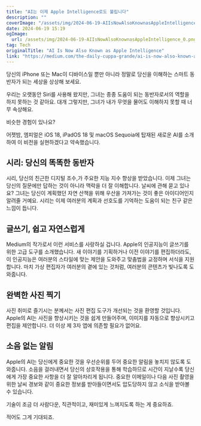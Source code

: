 ```yaml
---
title: "AI는 이제 Apple Intelligence로도 불립니다"
description: ""
coverImage: "/assets/img/2024-06-19-AIIsNowAlsoKnownasAppleIntelligence_0.png"
date: 2024-06-19 15:19
ogImage: 
  url: /assets/img/2024-06-19-AIIsNowAlsoKnownasAppleIntelligence_0.png
tag: Tech
originalTitle: "AI Is Now Also Known as Apple Intelligence"
link: "https://medium.com/the-daily-cuppa-grande/ai-is-now-also-known-as-apple-intelligence-1fdcee417e4a"
---
```



당신의 iPhone 또는 Mac이 디바이스일 뿐만 아니라 정말로 당신을 이해하는 스마트 동반자가 되는 세상을 상상해 보세요.

우리는 오랫동안 Siri를 사용해 왔지만, 그녀는 종종 도움이 되는 동반자로서의 역할을 하지 못하는 것 같아요. 대개 그렇지만, 그녀가 내가 무엇을 물어도 이해하지 못할 때 너무 속상해요.

비슷한 경험이 있나요?

어젯밤, 엠피얼은 iOS 18, iPadOS 18 및 macOS Sequoia에 탑재된 새로운 AI를 소개하여 이 비전을 실현하겠다고 약속했습니다.

<div class="content-ad"></div>

## 시리: 당신의 똑똑한 동반자

시리, 당신의 친근한 디지털 조수,가 주요한 지능 지수 향상을 받았습니다. 이제 그녀는 당신의 질문에만 답하는 것이 아니라 맥락을 더 잘 이해합니다. 날씨에 관해 묻고 있나요? 그녀는 당신이 계획했던 자연 산책을 위해 우산을 가져가는 것이 좋은 아이디어인지 알려줄 거예요. 시리는 이제 여러분의 계획과 선호도를 기억하는 도움이 되는 친구 같은 느낌이 듭니다.

## 글쓰기, 쉽고 자연스럽게

Medium의 작가로서 이런 서비스를 사랑하실 겁니다. Apple의 인공지능이 글쓰기를 위한 고급 도구를 소개했습니다. 새 이야기를 기획하거나 이전 이야기를 편집하더라도, 이 인공지능은 여러분의 스타일에 맞는 제안을 도와주고 맞춤법을 교정하며 서식을 지원합니다. 마치 가상 편집자가 여러분의 곁에 있는 것처럼, 여러분의 콘텐츠가 빛나도록 도와줍니다.

<div class="content-ad"></div>

## 완벽한 사진 찍기

사진 취미로 즐기시는 분께서는 사진 편집 도구가 개선되는 것을 환영할 것입니다. Apple의 AI는 사진을 향상시키는 것을 쉽게 만들어주며, 이미지를 자동으로 향상시키고 편집을 제안합니다. 더 이상 제 3자 앱에 의존할 필요가 없어요.

## 소음 없는 알림

Apple의 AI는 당신에게 중요한 것을 우선순위를 두어 중요한 알림을 놓치지 않도록 도와줍니다. 소음을 걸러내면서 당신의 상호작용을 통해 학습하므로 시간이 지날수록 당신에게 가장 중요한 사항을 더 잘 알아차리게 됩니다. 중요한 이메일이나 다음 사진 촬영을 위한 날씨 경보와 같이 중요한 정보를 받아들이면서도 압도당하지 않고 소식을 받아볼 수 있습니다.

<div class="content-ad"></div>

기술이 조금 더 사람다운, 직관적이고, 재미있게 느껴지도록 하는 게 중요하죠.

적어도 그게 기대되죠.